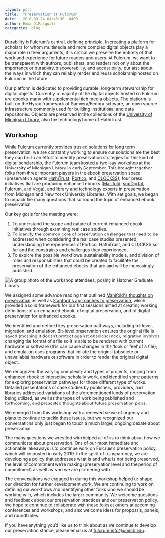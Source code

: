 ```yaml
---
layout: post
title:  "Preservation at Fulcrum"
date:   2018-09-24 04:46:30 -0400
author: Emma DiPasquale
categories: blog
---
```

Durability is Fulcrum’s central, defining principle. In creating a platform for scholars for whom multimedia and more complex digital objects play a major role in their arguments, it is critical we preserve the entirety of that work and experience for future readers and users. At Fulcrum, we want to be transparent with authors, publishers, and readers not only about the importance of durability, discoverability, and accessibility, but also about the ways in which they can reliably render and reuse scholarship hosted on Fulcrum in the future.

Our platform is dedicated to providing durable, long-term stewardship for digital objects. Currently, a majority of the digital objects hosted on Fulcrum are ebooks, many with supplemental rich media objects. The platform is built on the Hyrax framework of Samvera/Fedora software, an open source infrastructure commonly used for building institutional and data repositories. Objects are preserved in the collections of the  [University of Michigan Library](https://www.lib.umich.edu/preservation-and-conservation/digital-preservation), also the technology home of HathiTrust.

## Workshop
While Fulcrum currently provides trusted solutions for long term preservation, we are constantly working to ensure our solutions are the best they can be. In an effort to identify preservation strategies for this kind of digital scholarship, the Fulcrum team hosted a two-day workshop at the University of Michigan Library in early September. This brought together folks from three important players in the ebook preservation space (preservation agents [HathiTrust](https://www.hathitrust.org/about), [Portico](https://www.portico.org/), and [CLOCKSS](https://clockss.org/)), four press initiatives that are producing enhanced ebooks ([Manifold](https://manifoldapp.org/), [supDigital](https://www.sup.org/digital/), [Fulcrum](https://fulcrum.org), and [Vega](https://vegapublish.com/)), and library and technology experts in preservation from Michigan and New York University Libraries. With set goals, we began to unpack the many questions that surround the topic of enhanced ebook preservation.

Our key goals for the meeting were:

1. To understand the scope and nature of current enhanced ebook initiatives through examining real case studies.
2. To identify the common core of preservation challenges that need to be addressed when considering the real case studies presented, understanding the experiences of Portico, HathiTrust, and CLOCKSS so far and the constraints and challenges they experienced.
3. To explore the possible workflows, sustainability models, and division of roles and responsibilities that could be created to facilitate the preservation of the enhanced ebooks that are and will be increasingly published.

<img class="responsive-img" alt="A group photo of the workshop attendees, posing in Hatcher Graduate Library." src="/img/blog/2018-09-24-preservation.jpg" />

We assigned some advance reading that outlined [Manifold's thoughts on preservation](http://blog.manifoldapp.org/2018/08/27/preserving-manifold-editions-topics-of-consideration/) as well as [Stanford's approaches to preservation](https://blog.supdigital.org/3-approaches-to-the-preservation-of-interactive-scholarly-works/), which provided a solid framework for our first sessions aimed at creating working definitions: of an enhanced ebook, of digital preservation, and of digital preservation for enhanced ebooks.

We identified and defined key preservation pathways, including bit-level, migration, and emulation. Bit-level preservation ensures the original file is saved (meaning it doesn’t protect against obsolescence); migration involves changing the format of a file so it is able to be rendered with current hardware or software (this can cause changes in the ‘look or feel’ of a file); and emulation uses programs that imitate the original (obsolete or unavailable) hardware or software in order to render the original digital object.

We recognized the varying complexity and types of projects, ranging from enhanced ebook to interactive scholarly work, and identified some patterns for exploring preservation pathways for those different type of works. Detailed presentations of case studies by publishers, providers, and libraries addressed variations of the aforementioned kinds of preservation being utilized, as well as the types of work being published and forthcoming, and presented thoughts about future preservation plans.  

We emerged from this workshop with a renewed sense of urgency and plans to continue to tackle these issues, but we recognized our conversations only just began to touch a much larger, ongoing debate about preservation.   

The many questions we wrestled with helped all of us to think about how we communicate about preservation. One of our most immediate and actionable takeaways is to continue work on Fulcrum’s preservation policy, which will be posted in early 2019. In the spirit of transparency, we are developing a policy that addresses what is and what is not being preserved, the level of commitment we’re making (preservation level and the period of commitment) as well as who we are partnering with.

The conversations we engaged in during this workshop helped us shape our direction for further development work. We are continuing to work on defining our workflows and identifying other folks who we should be working with, which includes the larger community. We welcome questions and feedback about our preservation practices and our preservation policy. We hope to continue to collaborate with these folks at others at upcoming conferences and workshops, and also welcome ideas for proposals, panels, and roundtables.

If you have anything you’d like us to think about as we continue to develop our preservation stance, please email us at [fulcrum-info@umich.edu](mailto:fulcrum-info@umich.edu).
